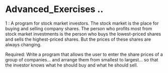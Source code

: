 # Advanced_Exercises ..

1 : A program for stock market investors.
The stock market is the place for buying and selling company shares. The person who profits most from stock market investments is the person who buys the lowest-priced shares and sells the highest-priced shares. But the prices of these shares are always changing.

Required: Write a program that allows the user to enter the share prices of a group of companies... and arrange them from smallest to largest... so that the investor knows what he should buy and what he should sell.
